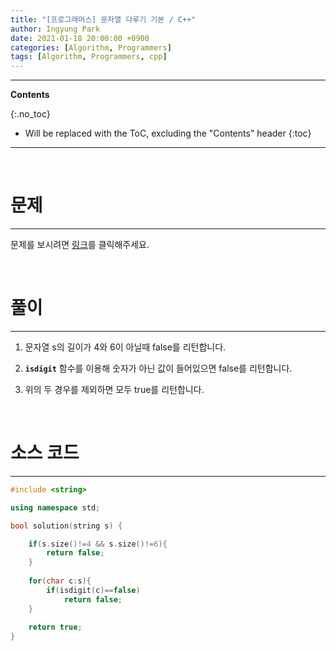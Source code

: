 ```yaml
---
title: "[프로그래머스] 문자열 다루기 기본 / C++"
author: Ingyung Park
date: 2021-01-18 20:00:00 +0900
categories: [Algorithm, Programmers]
tags: [Algorithm, Programmers, cpp]
---
```


---
**Contents**

{:.no_toc}

* Will be replaced with the ToC, excluding the "Contents" header
{:toc}
---

<br/>

# **문제**

---



문제를 보시려면 [링크](https://programmers.co.kr/learn/courses/30/lessons/12918)를 클릭해주세요. 

<br/>

# **풀이**

---



1. 문자열 s의 길이가 4와 6이 아닐때 false를 리턴합니다.

2. **`isdigit`** 함수를 이용해 숫자가 아닌 값이 들어있으면 false를 리턴합니다.

3. 위의 두 경우를 제외하면 모두 true를 리턴합니다.

<br/>

# **소스 코드**

---



```c++
#include <string>

using namespace std;

bool solution(string s) {

    if(s.size()!=4 && s.size()!=6){
        return false;
    }
    
    for(char c:s){
        if(isdigit(c)==false)
            return false;
    }
        
    return true;
}
```

<br/>

<br/>